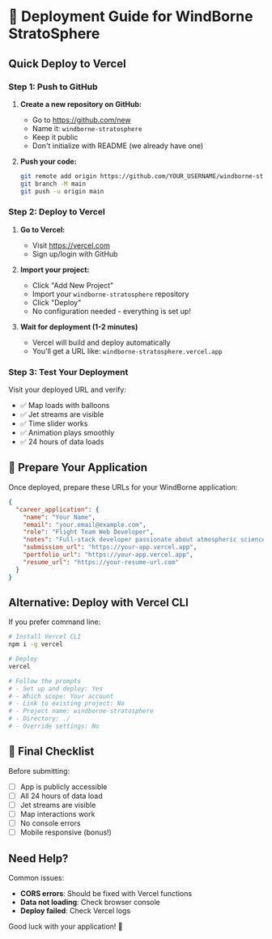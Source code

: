 # 🚀 Deployment Guide for WindBorne StratoSphere

## Quick Deploy to Vercel

### Step 1: Push to GitHub

1. **Create a new repository on GitHub:**

   - Go to https://github.com/new
   - Name it: `windborne-stratosphere`
   - Keep it public
   - Don't initialize with README (we already have one)

2. **Push your code:**
   ```bash
   git remote add origin https://github.com/YOUR_USERNAME/windborne-stratosphere.git
   git branch -M main
   git push -u origin main
   ```

### Step 2: Deploy to Vercel

1. **Go to Vercel:**

   - Visit https://vercel.com
   - Sign up/login with GitHub

2. **Import your project:**

   - Click "Add New Project"
   - Import your `windborne-stratosphere` repository
   - Click "Deploy"
   - No configuration needed - everything is set up!

3. **Wait for deployment (1-2 minutes)**
   - Vercel will build and deploy automatically
   - You'll get a URL like: `windborne-stratosphere.vercel.app`

### Step 3: Test Your Deployment

Visit your deployed URL and verify:

- ✅ Map loads with balloons
- ✅ Jet streams are visible
- ✅ Time slider works
- ✅ Animation plays smoothly
- ✅ 24 hours of data loads

## 📝 Prepare Your Application

Once deployed, prepare these URLs for your WindBorne application:

```json
{
  "career_application": {
    "name": "Your Name",
    "email": "your.email@example.com",
    "role": "Flight Team Web Developer",
    "notes": "Full-stack developer passionate about atmospheric science. I chose jet stream data integration to demonstrate how WindBorne's balloon constellation interacts with global atmospheric dynamics, providing insights into optimal flight paths and weather pattern analysis.",
    "submission_url": "https://your-app.vercel.app",
    "portfolio_url": "https://your-app.vercel.app",
    "resume_url": "https://your-resume-url.com"
  }
}
```

## Alternative: Deploy with Vercel CLI

If you prefer command line:

```bash
# Install Vercel CLI
npm i -g vercel

# Deploy
vercel

# Follow the prompts
# - Set up and deploy: Yes
# - Which scope: Your account
# - Link to existing project: No
# - Project name: windborne-stratosphere
# - Directory: ./
# - Override settings: No
```

## 🎯 Final Checklist

Before submitting:

- [ ] App is publicly accessible
- [ ] All 24 hours of data load
- [ ] Jet streams are visible
- [ ] Map interactions work
- [ ] No console errors
- [ ] Mobile responsive (bonus!)

## Need Help?

Common issues:

- **CORS errors**: Should be fixed with Vercel functions
- **Data not loading**: Check browser console
- **Deploy failed**: Check Vercel logs

Good luck with your application! 🚀

